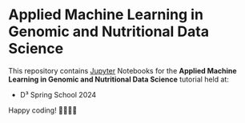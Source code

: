 # Applied Machine Learning in Genomic and Nutritional Data Science

This repository contains [Jupyter](https://jupyter.org) Notebooks for the **Applied Machine Learning in Genomic and Nutritional Data Science** tutorial held at:

- D³ Spring School 2024

Happy coding! 👩‍💻👨‍💻
